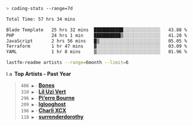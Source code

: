 ```zsh
> coding-stats --range=7d
```

<!--START_SECTION:waka-->

```txt
Total Time: 57 hrs 34 mins

Blade Template   25 hrs 32 mins  ███████████░░░░░░░░░░░░░░   43.88 %
PHP              24 hrs 1 min    ██████████▒░░░░░░░░░░░░░░   41.28 %
JavaScript       2 hrs 56 mins   █▒░░░░░░░░░░░░░░░░░░░░░░░   05.05 %
Terraform        1 hr 47 mins    ▓░░░░░░░░░░░░░░░░░░░░░░░░   03.09 %
YAML             1 hr 8 mins     ▒░░░░░░░░░░░░░░░░░░░░░░░░   01.96 %
```

<!--END_SECTION:waka-->

```zsh
lastfm-readme artists --range=6month --limit=6
```

<!--START_LASTFM_ARTISTS:{"period": "12month", "rows": 6}-->
<a href="https://last.fm" target="_blank"><img src="https://user-images.githubusercontent.com/17434202/215290617-e793598d-d7c9-428f-9975-156db1ba89cc.svg" alt="Last.fm Logo" width="18" height="13"/></a> **Top Artists - Past Year**

> `486 ▶️` ∙ **[Bones](https://www.last.fm/music/Bones)**<br/>
> `310 ▶️` ∙ **[Lil Uzi Vert](https://www.last.fm/music/Lil+Uzi+Vert)**<br/>
> `296 ▶️` ∙ **[Pi’erre Bourne](https://www.last.fm/music/Pi%E2%80%99erre+Bourne)**<br/>
> `209 ▶️` ∙ **[Iglooghost](https://www.last.fm/music/Iglooghost)**<br/>
> `196 ▶️` ∙ **[Charli XCX](https://www.last.fm/music/Charli+XCX)**<br/>
> `118 ▶️` ∙ **[surrenderdorothy](https://www.last.fm/music/surrenderdorothy)**<br/>
<!--END_LASTFM_ARTISTS-->
